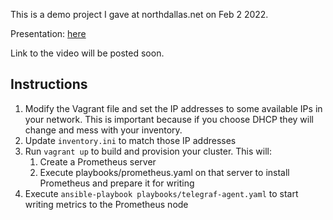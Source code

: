 This is a demo project I gave at northdallas.net on Feb 2 2022.

Presentation: [here](https://docs.google.com/presentation/d/1l64bae2wUjhHpXCadO7S3f5Q5S156LOw7CoYFNkdVbU/edit#slide=id.p)

Link to the video will be posted soon.

## Instructions

1. Modify the Vagrant file and set the IP addresses to some available IPs in your network. This is important because if you choose DHCP they will change and mess with your inventory.
2. Update `inventory.ini` to match those IP addresses
3. Run `vagrant up` to build and provision your cluster. This will:
   1. Create a Prometheus server 
   2. Execute playbooks/prometheus.yaml on that server to install Prometheus and prepare it for writing
4. Execute `ansible-playbook playbooks/telegraf-agent.yaml` to start writing metrics to the Prometheus node
